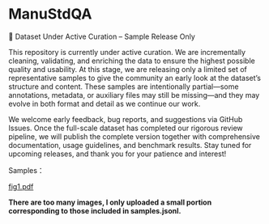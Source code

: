 # ManuStdQA

🚧 Dataset Under Active Curation – Sample Release Only

This repository is currently under active curation. We are incrementally cleaning, validating, and enriching the data to ensure the highest possible quality and usability. At this stage, we are releasing only a limited set of representative samples to give the community an early look at the dataset’s structure and content. These samples are intentionally partial—some annotations, metadata, or auxiliary files may still be missing—and they may evolve in both format and detail as we continue our work.

We welcome early feedback, bug reports, and suggestions via GitHub Issues. Once the full-scale dataset has completed our rigorous review pipeline, we will publish the complete version together with comprehensive documentation, usage guidelines, and benchmark results. Stay tuned for upcoming releases, and thank you for your patience and interest!

Samples：

[fig1.pdf](https://github.com/user-attachments/files/22085901/fig1.pdf)

**There are too many images, I only uploaded a small portion corresponding to those included in samples.jsonl.**
